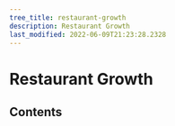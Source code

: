 ```yaml
---
tree_title: restaurant-growth
description: Restaurant Growth
last_modified: 2022-06-09T21:23:28.2328
---
```


# Restaurant Growth

## Contents

